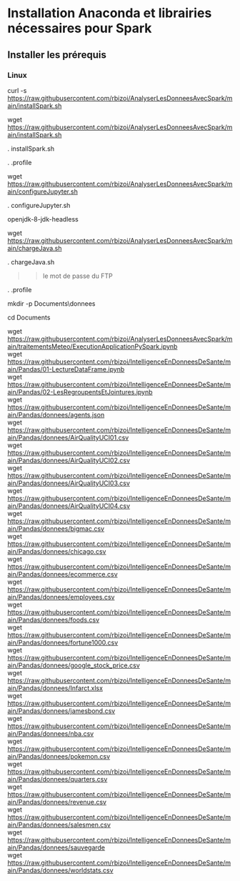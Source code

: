 # Installation Anaconda et librairies nécessaires pour Spark

## Installer les prérequis
### Linux
curl -s https://raw.githubusercontent.com/rbizoi/AnalyserLesDonneesAvecSpark/main/installSpark.sh

wget https://raw.githubusercontent.com/rbizoi/AnalyserLesDonneesAvecSpark/main/installSpark.sh

. installSpark.sh

. .profile

wget https://raw.githubusercontent.com/rbizoi/AnalyserLesDonneesAvecSpark/main/configureJupyter.sh

. configureJupyter.sh

openjdk-8-jdk-headless


wget https://raw.githubusercontent.com/rbizoi/AnalyserLesDonneesAvecSpark/main/chargeJava.sh

. chargeJava.sh
>> le mot de passe du FTP

. .profile

mkdir -p Documents\donnees

cd Documents

wget https://raw.githubusercontent.com/rbizoi/AnalyserLesDonneesAvecSpark/main/traitementsMeteo/ExecutionApplicationPySpark.ipynb<br>
wget https://raw.githubusercontent.com/rbizoi/IntelligenceEnDonneesDeSante/main/Pandas/01-LectureDataFrame.ipynb<br>
wget https://raw.githubusercontent.com/rbizoi/IntelligenceEnDonneesDeSante/main/Pandas/02-LesRegroupentsEtJointures.ipynb<br>
wget https://raw.githubusercontent.com/rbizoi/IntelligenceEnDonneesDeSante/main/Pandas/donnees/agents.json<br>
wget https://raw.githubusercontent.com/rbizoi/IntelligenceEnDonneesDeSante/main/Pandas/donnees/AirQualityUCI01.csv<br>
wget https://raw.githubusercontent.com/rbizoi/IntelligenceEnDonneesDeSante/main/Pandas/donnees/AirQualityUCI02.csv<br>
wget https://raw.githubusercontent.com/rbizoi/IntelligenceEnDonneesDeSante/main/Pandas/donnees/AirQualityUCI03.csv<br>
wget https://raw.githubusercontent.com/rbizoi/IntelligenceEnDonneesDeSante/main/Pandas/donnees/AirQualityUCI04.csv<br>
wget https://raw.githubusercontent.com/rbizoi/IntelligenceEnDonneesDeSante/main/Pandas/donnees/bigmac.csv<br>
wget https://raw.githubusercontent.com/rbizoi/IntelligenceEnDonneesDeSante/main/Pandas/donnees/chicago.csv<br>
wget https://raw.githubusercontent.com/rbizoi/IntelligenceEnDonneesDeSante/main/Pandas/donnees/ecommerce.csv<br>
wget https://raw.githubusercontent.com/rbizoi/IntelligenceEnDonneesDeSante/main/Pandas/donnees/employees.csv<br>
wget https://raw.githubusercontent.com/rbizoi/IntelligenceEnDonneesDeSante/main/Pandas/donnees/foods.csv<br>
wget https://raw.githubusercontent.com/rbizoi/IntelligenceEnDonneesDeSante/main/Pandas/donnees/fortune1000.csv<br>
wget https://raw.githubusercontent.com/rbizoi/IntelligenceEnDonneesDeSante/main/Pandas/donnees/google_stock_price.csv<br>
wget https://raw.githubusercontent.com/rbizoi/IntelligenceEnDonneesDeSante/main/Pandas/donnees/Infarct.xlsx<br>
wget https://raw.githubusercontent.com/rbizoi/IntelligenceEnDonneesDeSante/main/Pandas/donnees/jamesbond.csv<br>
wget https://raw.githubusercontent.com/rbizoi/IntelligenceEnDonneesDeSante/main/Pandas/donnees/nba.csv<br>
wget https://raw.githubusercontent.com/rbizoi/IntelligenceEnDonneesDeSante/main/Pandas/donnees/pokemon.csv<br>
wget https://raw.githubusercontent.com/rbizoi/IntelligenceEnDonneesDeSante/main/Pandas/donnees/quarters.csv<br>
wget https://raw.githubusercontent.com/rbizoi/IntelligenceEnDonneesDeSante/main/Pandas/donnees/revenue.csv<br>
wget https://raw.githubusercontent.com/rbizoi/IntelligenceEnDonneesDeSante/main/Pandas/donnees/salesmen.csv<br>
wget https://raw.githubusercontent.com/rbizoi/IntelligenceEnDonneesDeSante/main/Pandas/donnees/sauvegarde<br>
wget https://raw.githubusercontent.com/rbizoi/IntelligenceEnDonneesDeSante/main/Pandas/donnees/worldstats.csv<br>
